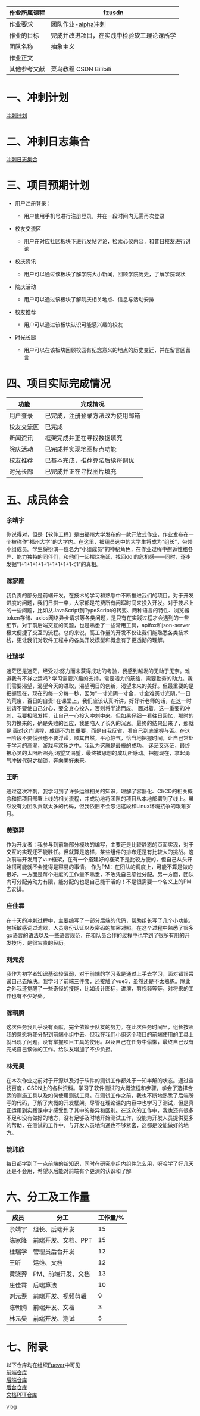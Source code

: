 | 作业所属课程 | [fzusdn](https://bbs.csdn.net/forums/fzusdn) |
| ------ | ------ |
| 作业要求 | [团队作业-alpha冲刺](https://bbs.csdn.net/topics/609085527) |
| 作业的目标 | 完成并改进项目，在实践中检验软工理论课所学 |
| 团队名称 | 抽象主义 |
| 作业正文 |  |
| 其他参考文献 | 菜鸟教程 CSDN Bilibili |

# 一、冲刺计划
[冲刺计划]()

# 二、冲刺日志集合
[冲刺日志集合]()

# 三、项目预期计划

- 用户注册登录：
  - 用户使用手机号进行注册登录，并在一段时间内无需再次登录
- 校友交流区
  - 用户在对应社区板块下进行发帖讨论，检索心仪内容，和昔日校友进行讨论
- 校庆资讯
  - 用户可以通过该板块了解学院大小新闻，回顾学院历史，了解学院现状

- 院庆活动
  - 用户可以通过该板块了解院庆相关地点、信息与活动安排
- 校友推荐
  - 用户可以通过该板块认识可能感兴趣的校友
- 时光长廊
  - 用户可以在该板块回顾校园有纪念意义的地点的历史变迁，并在留言区留言
# 四、项目实际完成情况

| 功能       | 完成情况                         |
| ---------- | -------------------------------- |
| 用户登录   | 已完成，注册登录方法改为使用邮箱 |
| 校友交流区 | 已完成                           |
| 新闻资讯   | 框架完成并正在寻找数据填充       |
| 院庆活动   | 已完成并实现地图标点功能         |
| 校友推荐   | 已基本完成，推荐算法后续将调优   |
| 时光长廊   | 已完成并正在寻找图片填充         |
# 五、成员体会
### 余靖宇
你说得对，但是【软件工程】是由福州大学发布的一款开放式作业，作业发布在一个被称作“福州大学”的大学内。在这里，被组员选中的大学生将成为“组长”，带领小组成员。学生将扮演一位名为“小组成员”的神秘角色，在作业过程中邂逅性格各异、能力独特的同伴们，和他们一起摆烂拖延，找回​dd​l的危机感——同时，逐步发掘“1+1+1+1+1+1+1+1+1+1＜1”的真相。​
### 陈家隆
我负责的部分是前端开发，在技术的学习和熟悉中不断推进我们的项目。对于开发进度的问题，我们日拱一卒，大家都是花费所有闲暇时间来投入开发。对于技术上的一些问题，比如从JavaScript到TypeScript的转变、两种语言的特性、浏览器token存储、axios网络异步请求等各类问题，是只有在实践过程才会遇到的一些细节。对于前后端交互的问题，也是熟悉了一些常用工具，apifox和json-server极大便捷了交互的流程。总的来说，高工作量的开发不仅让我们能熟悉各类技术栈，更让我们对软件工程中的各类开发模型和概念有了更透彻的理解。
### 杜瑞学
迷茫还是迷茫，经受过:努力而未获得成功的考验，我感到越发的无助于无奈。难道我有不祥之运吗?
学习需要兴趣的支持，需要活力的筋络，需要勤劳的动力。我们需要渴望，渴望今天的进取，渴望明日的创新，渴望未来的美好。但最重要的是把握现在，现在的每一分每一秒，因为“一寸光阴一寸金，寸金难买寸光阴。”一日的荒废，百日的自责!
在课堂上，我们应该认真听讲，好好听老师的话，在这一时刻请不要使自己分心，要全身心投入，否则将半途而废。
面对着，这一重要的冲刺，我要极限发挥，让自己一心投入冲刺中来。但如果仔细一看往日回忆，那时的努力换来的，确是失败的回应，我便陷入了长久的沉思。最终的结果出来了，那就是:面对这门课程，成绩不为其重要，而是自我反省，看自己到底掌握与否。在这一阶段不要慌张也不要浮躁，顺其自然，平心静气，恰当地把握时间，让自己常处于学习的高潮，游戏与欢乐之中。我认为这就是最棒的成功。
迷茫又迷茫，最终被心灵的太阳所照亮;渴望又渴望，最终被思想的成功所感动。把握现在，拿起勇气冲破代码之枷锁，奔向美好未来。
### 王昕
通过这次冲刺，我学习到了许多运维相关的知识，理解了容器化、CI/CD的相关概念和把项目部署上线的相关流程，并成功地将团队的项目从本地部署到了线上。虽然没有为团队贡献太多的代码，但我依旧不会忘记这段和Linux环境抗争的艰难岁月。
### 黄骁羿
作为开发者：我参与到前端部分模块的编写，主要还是比较静态的页面实现，对于交互的实现还不能胜任。但就算是这样，某些组件的排布还是有比较大的挑战。这次前端开发用了vue框架，在有一个搭建好的框架下是比较方便的，但自己从头开始搭可能就不会觉得是容易的事情。
作为PM：在团队的调度上，可能不算是做的很好。一方面是每个进度的工作量不熟悉，不敢凭自己感觉分配。另一方面，团队内可分配劳动力有限，能分配的也是自己能干活的！不是很需要一个名义上的PM去安排。
### 庄佳霖
在十天的冲刺过程中，主要编写了一部分后端的代码，帮助组长写了几个小功能，包括敏感词过滤器，人员身份认证以及密码的加密对照。在这个过程中熟悉了很多go语言的语法以及一些语言规范，在和队员合作的过程中也学到了很多有用的开发技巧，是很宝贵的经历。
### 刘元焘
我作为初学者知识基础较薄弱，对于前端的学习我是通过上手去学习，面对错误尝试自己去解决。我学习了前端三件套，还接触了vue3，虽然还是不太熟练。除此之外我还觉醒了一些奇怪的技能，比如设计图标，讲演，剪视频等等，对将来的工作也有不少好处。
### 陈朝腾
这次任务我几乎没有贡献，完全依赖于队友的努力。在此次任务时间里，组长按照我的意愿将我分配到前端小组中去。但我在我们小组这个项目的前端使用的工具上就出现了问题，没有掌握项目工具的使用。以及自己在任务中偷懒，最终自己没有完成自己该做的工作。给队友增加了不少负担。
### 林元昊
在本次作业之前对于开源以及对于软件的测试工作都处于一知半解的状态。通过查找百度，CSDN上的各种资料。学习了软件测试的大概流程和步骤，学会了选择合适的测施工具以及如何使用测试工具。在测试工作之前，我也不断地熟悉了后端所写的代码，了解了大概的开发框架。尽管在理论课的内容中也学习了测试，但是真正运用到实践课中才感受到了其中的差异和区别。在这次的工作中，我也还有很多不足和没有做好的地方，没有足够及时地开始测试工作，没能为开发人员提供更多的帮助，在测试的工作中，与开发人员地沟通也不够紧密，这都是没能做好的地方。
### 姚玮欣
每日都学到了一点前端的新知识，同时在研究小组内组件怎么用，呀哈学了好几天还是不会用，希望以后能对前端有个更深的认识和了解

# 六、分工及工作量
| 成员  | 分工          | 工作量/% | 
|-----|-------------|-------|
| 余靖宇 | 组长、后端开发     | 15    
| 陈家隆 | 前端开发、文档、PPT | 15  
| 杜瑞学 | 管理员后台开发     | 12 
| 王昕  | 运维、文档       | 12 
| 黄骁羿 | PM、前端开发、文档  | 13 
| 庄佳霖 | 后端算法        | 10
| 刘元焘 | 前端开发、视频剪辑   | 9 
| 陈朝腾 | 前端开发、文档     | 3  
| 林元昊 | 前端开发、测试     | 5  


# 七、附录
以下仓库均在组织[Fuever]()中可见</br>
[前端仓库]()</br>
[后端仓库]()</br>
[后台仓库]()</br>
[文档PPT仓库]()</br>

[vlog]()